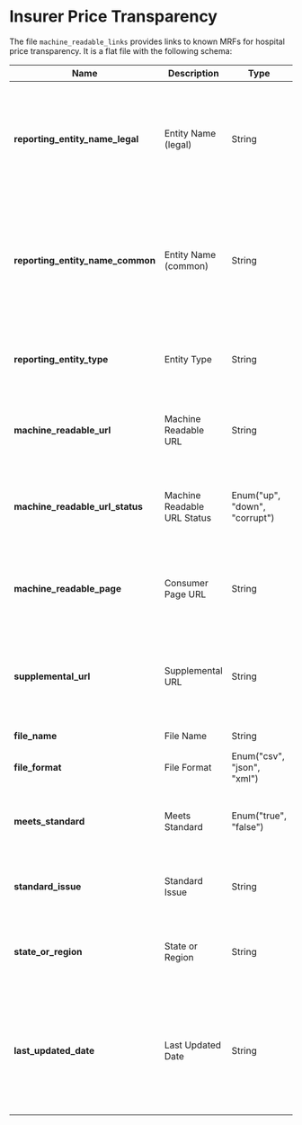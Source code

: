 # Insurer Price Transparency

The file `machine_readable_links` provides links to known MRFs for hospital price transparency. It is a flat file
with the following schema:

| Name | Description | Type | Definition | Required |
| ----- | ---- | ---- | ---------- | -------- |
| **reporting_entity_name_legal** | Entity Name (legal) | String | The legal name of the entity publishing the machine-readable file, i.e. the hospital's legal name. | Yes |
| **reporting_entity_name_common** | Entity Name (common) | String | The common name of the entity publishing the machine-readable file, i.e. the hospital's common name. | No |
| **reporting_entity_type** | Entity Type | String | The type of entity that is publishing the machine-readable file. | No |
| **machine_readable_url** | Machine Readable URL | String | A (purported) url for the machine readable file resource. | Yes |
| **machine_readable_url_status** | Machine Readable URL Status | Enum("up", "down", "corrupt") | A status code for the purported url for the machine readable file resource. | Yes |
| **machine_readable_page** | Consumer Page URL | String | URL for an official consumer facing page containing a link to the MRF | No |
| **supplemental_url** | Supplemental URL | String | A url for any supplemental information pertaining to the particular transparency MRF in question. | No |
| **file_name** | File Name | String | Default name of file served | No |
| **file_format** | File Format | Enum("csv", "json", "xml") | Format of the file. | Yes |
| **meets_standard** | Meets Standard | Enum("true", "false") | Whether the MRF name and format meet the required standard. | No |
| **standard_issue** | Standard Issue | String | If standard is not met, a description of the discrepancy. | No |
| **state_or_region** | State or Region | String | State or region in which legal reporting entity is incorporated. | No |
| **last_updated_date** | Last Updated Date | String | The date in which **this** record (not the MRF) was last updated. Date must be in an ISO 8601 format (i.e. YYYY-MM-DD) | Yes |